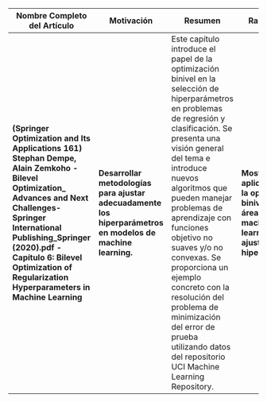 
| Nombre Completo del Artículo                                                                                                                             | Motivación                                                                                                                                            | Resumen                                                                                                                                                                                                                                                                                                                                                        | Razón de Uso                                                                                                                                                                        | Técnicas Utilizadas                                                                                                 |
|---------------------------------------------------------------------------------------------------------------------------------------------------------|------------------------------------------------------------------------------------------------------------------------------------------------------|---------------------------------------------------------------------------------------------------------------------------------------------------------------------------------------------------------------------------------------------------------------------------------------------------------------------------------------------------------------------------------|-------------------------------------------------------------------------------------------------------------------------------------------------------------------|-----------------------------------------------------------------------------------------------------------------|
| **(Springer Optimization and Its Applications 161) Stephan Dempe, Alain Zemkoho - Bilevel Optimization_ Advances and Next Challenges-Springer International Publishing_Springer (2020).pdf - Capítulo 6: Bilevel Optimization of Regularization Hyperparameters in Machine Learning** | **Desarrollar metodologías para ajustar adecuadamente los hiperparámetros en modelos de machine learning.**                                                 | Este capítulo introduce el papel de la optimización binivel en la selección de hiperparámetros en problemas de regresión y clasificación. Se presenta una visión general del tema e introduce nuevos algoritmos que pueden manejar problemas de aprendizaje con funciones objetivo no suaves y/o no convexas. Se proporciona un ejemplo concreto con la resolución del problema de minimización del error de prueba utilizando datos del repositorio UCI Machine Learning Repository.  | **Mostrar la aplicabilidad de la optimización binivel en un área crucial del machine learning como el ajuste de hiperparámetros.**                                                         | Optimización binivel, algoritmos para funciones objetivo no suaves y/o no convexas,  regresión y clasificación. |

